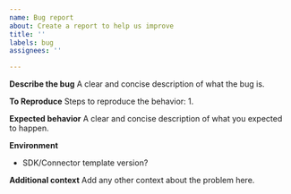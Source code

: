 ```yaml
---
name: Bug report
about: Create a report to help us improve
title: ''
labels: bug
assignees: ''

---
```


**Describe the bug**
A clear and concise description of what the bug is.

**To Reproduce**
Steps to reproduce the behavior:
1. 

**Expected behavior**
A clear and concise description of what you expected to happen.

**Environment**
- SDK/Connector template version?

**Additional context**
Add any other context about the problem here.
